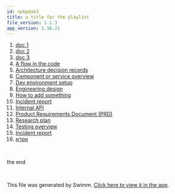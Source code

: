 ```yaml
---
id: npkpdak3
title: a title for the playlist
file_version: 1.1.3
app_version: 1.18.21
---
```


<!-- Steps - Do not remove this comment -->
1. [doc 1](doc-1.6tonv60k.sw.md)
2. [doc 2](doc-2.wyr3oank.sw.md)
3. [doc 3](doc-3.hx209wsx.sw.md)
4. [A flow in the code](a-flow-in-the-code.r0wn1npq.sw.md)
5. [Architecture decision records](architecture-decision-records.kmvqlhcn.sw.md)
6. [Component or service overview](component-or-service-overview.a6kqls64.sw.md)
7. [Dev environment setup](dev-environment-setup.m4bof536.sw.md)
8. [Engineering design](engineering-design.mjzmvsba.sw.md)
9. [How to add something](how-to-add-something.n87upalc.sw.md)
10. [Incident report](incident-report.z9otbl54.sw.md)
11. [Internal API](internal-api.x4v0rrdx.sw.md)
12. [Product Requirements Document (PRD)](product-requirements-document-prd.kf1ohb82.sw.md)
13. [Research plan](research-plan.41rfq70a.sw.md)
14. [Testing overview](testing-overview.2mkve2uq.sw.md)
15. [Incident report](incident-report.orxmplkv.sw.md)
16. [אקדא](.9645ihtj.sw.md)


<br/>

<!-- Summary - Do not remove this comment -->
the end

<br/>

This file was generated by Swimm. [Click here to view it in the app](https://swimm-web-app--swmdv3-develop-staging-a696gm5o.web.app/repos/Z2l0aHViJTNBJTNBZWNvbW0lM0ElM0Ftb3NoaWtzd2ltbQ==/playlists/npkpdak3).
